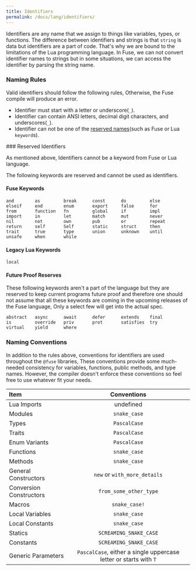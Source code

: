 ```yaml
---
title: Identifiers
permalink: /docs/lang/identifiers/
---
```


Identifiers are any name that we assign to things like variables, types, or functions.
The difference between identifiers and strings is that `string` is data but identifiers are a part of code. That's why we are bound to the limitations of the Lua programming language. In Fuse, we can not convert identifier names to strings but in some situations, we can access the identifier by parsing the string name.

### Naming Rules

Valid identifiers should follow the following rules, Otherwise, the Fuse compile will produce an error.

  - Identifier must start with a letter or underscore(`_`).
  - Identifier can contain ANSI letters, decimal digit characters, and underscores(`_`).
  - Identifier can not be one of the [reserved names](#reserved_names)(such as Fuse or Lua `keyword`s).

<a name="reserved_names" />
### Reserved Identifiers

As mentioned above, Identifiers cannot be a keyword from Fuse or Lua language.

The following keywords are reserved and cannot be used as identifiers.

#### Fuse Keywords

```
and        as         break      const      do         else
elseif     end        enum       export     false      for
from       function   fn         global     if         impl
import     in         let        match      mut        never
nil        not        own        pub        or         repeat
return     self       Self       static     struct     then 
trait      true       type       union      unknown    until
unsafe     when       while      
```

#### Legacy Lua Keywords

```
local
```

#### Future Proof Reserves

These following keywords aren't a part of the language but they are reserved to keep current programs future proof and therefore one should not assume that all these keywords are coming in the upcoming releases of the Fuse language, Only a select few will get into the actual spec.

```
abstract   async      await      defer      extends    final
is         override   priv       prot       satisfies  try
virtual    yield      where
```

### Naming Conventions

In addition to the rules above, conventions for identifiers are used throughout the `@fuse` libraries, These conventions provide some much-needed consistency for variables, functions, public methods, and type names. However, the compiler doesn't enforce these conventions so feel free to use whatever fit your needs.

| Item | Conventions |
|:-----|:-----------:|
| Lua Imports | undefined |
| Modules | `snake_case` |
| Types | `PascalCase` |
| Traits | `PascalCase` |
| Enum Variants | `PascalCase` |
| Functions | `snake_case` |
| Methods | `snake_case` |
| General Constructors | `new` or `with_more_details` |
| Conversion Constructors | `from_some_other_type` |
| Macros | `snake_case!` |
| Local Variables | `snake_case` |
| Local Constants | `snake_case` |
| Statics | `SCREAMING_SNAKE_CASE` |
| Constants | `SCREAMING_SNAKE_CASE` |
| Generic Parameters | `PascalCase`, either a single uppercase letter or starts with `T` |
